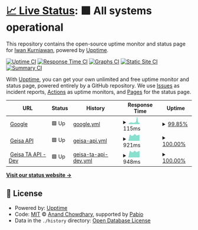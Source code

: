 # [📈 Live Status](https://broo37.github.io/upptime): <!--live status--> **🟩 All systems operational**

This repository contains the open-source uptime monitor and status page for [Iwan Kurniawan](https://broo37.github.io/upptime), powered by [Upptime](https://github.com/upptime/upptime).

[![Uptime CI](https://github.com/broo37/upptime/workflows/Uptime%20CI/badge.svg)](https://github.com/broo37/upptime/actions?query=workflow%3A%22Uptime+CI%22)
[![Response Time CI](https://github.com/broo37/upptime/workflows/Response%20Time%20CI/badge.svg)](https://github.com/broo37/upptime/actions?query=workflow%3A%22Response+Time+CI%22)
[![Graphs CI](https://github.com/broo37/upptime/workflows/Graphs%20CI/badge.svg)](https://github.com/broo37/upptime/actions?query=workflow%3A%22Graphs+CI%22)
[![Static Site CI](https://github.com/broo37/upptime/workflows/Static%20Site%20CI/badge.svg)](https://github.com/broo37/upptime/actions?query=workflow%3A%22Static+Site+CI%22)
[![Summary CI](https://github.com/broo37/upptime/workflows/Summary%20CI/badge.svg)](https://github.com/broo37/upptime/actions?query=workflow%3A%22Summary+CI%22)

With [Upptime](https://upptime.js.org), you can get your own unlimited and free uptime monitor and status page, powered entirely by a GitHub repository. We use [Issues](https://github.com/broo37/upptime/issues) as incident reports, [Actions](https://github.com/broo37/upptime/actions) as uptime monitors, and [Pages](https://broo37.github.io/upptime) for the status page.

<!--start: status pages-->
<!-- This summary is generated by Upptime (https://github.com/upptime/upptime) -->
<!-- Do not edit this manually, your changes will be overwritten -->
<!-- prettier-ignore -->
| URL | Status | History | Response Time | Uptime |
| --- | ------ | ------- | ------------- | ------ |
| <img alt="" src="https://icons.duckduckgo.com/ip3/www.google.com.ico" height="13"> [Google](https://www.google.com) | 🟩 Up | [google.yml](https://github.com/Broo37/upptime/commits/HEAD/history/google.yml) | <details><summary><img alt="Response time graph" src="./graphs/google/response-time-week.png" height="20"> 115ms</summary><br><a href="https://Broo37.github.io/upptime/history/google"><img alt="Response time 108" src="https://img.shields.io/endpoint?url=https%3A%2F%2Fraw.githubusercontent.com%2FBroo37%2Fupptime%2FHEAD%2Fapi%2Fgoogle%2Fresponse-time.json"></a><br><a href="https://Broo37.github.io/upptime/history/google"><img alt="24-hour response time 178" src="https://img.shields.io/endpoint?url=https%3A%2F%2Fraw.githubusercontent.com%2FBroo37%2Fupptime%2FHEAD%2Fapi%2Fgoogle%2Fresponse-time-day.json"></a><br><a href="https://Broo37.github.io/upptime/history/google"><img alt="7-day response time 115" src="https://img.shields.io/endpoint?url=https%3A%2F%2Fraw.githubusercontent.com%2FBroo37%2Fupptime%2FHEAD%2Fapi%2Fgoogle%2Fresponse-time-week.json"></a><br><a href="https://Broo37.github.io/upptime/history/google"><img alt="30-day response time 129" src="https://img.shields.io/endpoint?url=https%3A%2F%2Fraw.githubusercontent.com%2FBroo37%2Fupptime%2FHEAD%2Fapi%2Fgoogle%2Fresponse-time-month.json"></a><br><a href="https://Broo37.github.io/upptime/history/google"><img alt="1-year response time 108" src="https://img.shields.io/endpoint?url=https%3A%2F%2Fraw.githubusercontent.com%2FBroo37%2Fupptime%2FHEAD%2Fapi%2Fgoogle%2Fresponse-time-year.json"></a></details> | <details><summary><a href="https://Broo37.github.io/upptime/history/google">99.85%</a></summary><a href="https://Broo37.github.io/upptime/history/google"><img alt="All-time uptime 100.00%" src="https://img.shields.io/endpoint?url=https%3A%2F%2Fraw.githubusercontent.com%2FBroo37%2Fupptime%2FHEAD%2Fapi%2Fgoogle%2Fuptime.json"></a><br><a href="https://Broo37.github.io/upptime/history/google"><img alt="24-hour uptime 98.92%" src="https://img.shields.io/endpoint?url=https%3A%2F%2Fraw.githubusercontent.com%2FBroo37%2Fupptime%2FHEAD%2Fapi%2Fgoogle%2Fuptime-day.json"></a><br><a href="https://Broo37.github.io/upptime/history/google"><img alt="7-day uptime 99.85%" src="https://img.shields.io/endpoint?url=https%3A%2F%2Fraw.githubusercontent.com%2FBroo37%2Fupptime%2FHEAD%2Fapi%2Fgoogle%2Fuptime-week.json"></a><br><a href="https://Broo37.github.io/upptime/history/google"><img alt="30-day uptime 99.96%" src="https://img.shields.io/endpoint?url=https%3A%2F%2Fraw.githubusercontent.com%2FBroo37%2Fupptime%2FHEAD%2Fapi%2Fgoogle%2Fuptime-month.json"></a><br><a href="https://Broo37.github.io/upptime/history/google"><img alt="1-year uptime 99.99%" src="https://img.shields.io/endpoint?url=https%3A%2F%2Fraw.githubusercontent.com%2FBroo37%2Fupptime%2FHEAD%2Fapi%2Fgoogle%2Fuptime-year.json"></a></details>
| <img alt="" src="https://icons.duckduckgo.com/ip3/api.geisaforce.com.ico" height="13"> [Geisa API](https://api.geisaforce.com) | 🟩 Up | [geisa-api.yml](https://github.com/Broo37/upptime/commits/HEAD/history/geisa-api.yml) | <details><summary><img alt="Response time graph" src="./graphs/geisa-api/response-time-week.png" height="20"> 921ms</summary><br><a href="https://Broo37.github.io/upptime/history/geisa-api"><img alt="Response time 1081" src="https://img.shields.io/endpoint?url=https%3A%2F%2Fraw.githubusercontent.com%2FBroo37%2Fupptime%2FHEAD%2Fapi%2Fgeisa-api%2Fresponse-time.json"></a><br><a href="https://Broo37.github.io/upptime/history/geisa-api"><img alt="24-hour response time 968" src="https://img.shields.io/endpoint?url=https%3A%2F%2Fraw.githubusercontent.com%2FBroo37%2Fupptime%2FHEAD%2Fapi%2Fgeisa-api%2Fresponse-time-day.json"></a><br><a href="https://Broo37.github.io/upptime/history/geisa-api"><img alt="7-day response time 921" src="https://img.shields.io/endpoint?url=https%3A%2F%2Fraw.githubusercontent.com%2FBroo37%2Fupptime%2FHEAD%2Fapi%2Fgeisa-api%2Fresponse-time-week.json"></a><br><a href="https://Broo37.github.io/upptime/history/geisa-api"><img alt="30-day response time 930" src="https://img.shields.io/endpoint?url=https%3A%2F%2Fraw.githubusercontent.com%2FBroo37%2Fupptime%2FHEAD%2Fapi%2Fgeisa-api%2Fresponse-time-month.json"></a><br><a href="https://Broo37.github.io/upptime/history/geisa-api"><img alt="1-year response time 1081" src="https://img.shields.io/endpoint?url=https%3A%2F%2Fraw.githubusercontent.com%2FBroo37%2Fupptime%2FHEAD%2Fapi%2Fgeisa-api%2Fresponse-time-year.json"></a></details> | <details><summary><a href="https://Broo37.github.io/upptime/history/geisa-api">100.00%</a></summary><a href="https://Broo37.github.io/upptime/history/geisa-api"><img alt="All-time uptime 99.99%" src="https://img.shields.io/endpoint?url=https%3A%2F%2Fraw.githubusercontent.com%2FBroo37%2Fupptime%2FHEAD%2Fapi%2Fgeisa-api%2Fuptime.json"></a><br><a href="https://Broo37.github.io/upptime/history/geisa-api"><img alt="24-hour uptime 100.00%" src="https://img.shields.io/endpoint?url=https%3A%2F%2Fraw.githubusercontent.com%2FBroo37%2Fupptime%2FHEAD%2Fapi%2Fgeisa-api%2Fuptime-day.json"></a><br><a href="https://Broo37.github.io/upptime/history/geisa-api"><img alt="7-day uptime 100.00%" src="https://img.shields.io/endpoint?url=https%3A%2F%2Fraw.githubusercontent.com%2FBroo37%2Fupptime%2FHEAD%2Fapi%2Fgeisa-api%2Fuptime-week.json"></a><br><a href="https://Broo37.github.io/upptime/history/geisa-api"><img alt="30-day uptime 100.00%" src="https://img.shields.io/endpoint?url=https%3A%2F%2Fraw.githubusercontent.com%2FBroo37%2Fupptime%2FHEAD%2Fapi%2Fgeisa-api%2Fuptime-month.json"></a><br><a href="https://Broo37.github.io/upptime/history/geisa-api"><img alt="1-year uptime 99.99%" src="https://img.shields.io/endpoint?url=https%3A%2F%2Fraw.githubusercontent.com%2FBroo37%2Fupptime%2FHEAD%2Fapi%2Fgeisa-api%2Fuptime-year.json"></a></details>
| <img alt="" src="https://icons.duckduckgo.com/ip3/dev-ta.geisaforce.com.ico" height="13"> [Geisa TA API - Dev](https://dev-ta.geisaforce.com/api/Health/IsUp) | 🟩 Up | [geisa-ta-api-dev.yml](https://github.com/Broo37/upptime/commits/HEAD/history/geisa-ta-api-dev.yml) | <details><summary><img alt="Response time graph" src="./graphs/geisa-ta-api-dev/response-time-week.png" height="20"> 948ms</summary><br><a href="https://Broo37.github.io/upptime/history/geisa-ta-api-dev"><img alt="Response time 1024" src="https://img.shields.io/endpoint?url=https%3A%2F%2Fraw.githubusercontent.com%2FBroo37%2Fupptime%2FHEAD%2Fapi%2Fgeisa-ta-api-dev%2Fresponse-time.json"></a><br><a href="https://Broo37.github.io/upptime/history/geisa-ta-api-dev"><img alt="24-hour response time 1029" src="https://img.shields.io/endpoint?url=https%3A%2F%2Fraw.githubusercontent.com%2FBroo37%2Fupptime%2FHEAD%2Fapi%2Fgeisa-ta-api-dev%2Fresponse-time-day.json"></a><br><a href="https://Broo37.github.io/upptime/history/geisa-ta-api-dev"><img alt="7-day response time 948" src="https://img.shields.io/endpoint?url=https%3A%2F%2Fraw.githubusercontent.com%2FBroo37%2Fupptime%2FHEAD%2Fapi%2Fgeisa-ta-api-dev%2Fresponse-time-week.json"></a><br><a href="https://Broo37.github.io/upptime/history/geisa-ta-api-dev"><img alt="30-day response time 987" src="https://img.shields.io/endpoint?url=https%3A%2F%2Fraw.githubusercontent.com%2FBroo37%2Fupptime%2FHEAD%2Fapi%2Fgeisa-ta-api-dev%2Fresponse-time-month.json"></a><br><a href="https://Broo37.github.io/upptime/history/geisa-ta-api-dev"><img alt="1-year response time 1024" src="https://img.shields.io/endpoint?url=https%3A%2F%2Fraw.githubusercontent.com%2FBroo37%2Fupptime%2FHEAD%2Fapi%2Fgeisa-ta-api-dev%2Fresponse-time-year.json"></a></details> | <details><summary><a href="https://Broo37.github.io/upptime/history/geisa-ta-api-dev">100.00%</a></summary><a href="https://Broo37.github.io/upptime/history/geisa-ta-api-dev"><img alt="All-time uptime 99.84%" src="https://img.shields.io/endpoint?url=https%3A%2F%2Fraw.githubusercontent.com%2FBroo37%2Fupptime%2FHEAD%2Fapi%2Fgeisa-ta-api-dev%2Fuptime.json"></a><br><a href="https://Broo37.github.io/upptime/history/geisa-ta-api-dev"><img alt="24-hour uptime 100.00%" src="https://img.shields.io/endpoint?url=https%3A%2F%2Fraw.githubusercontent.com%2FBroo37%2Fupptime%2FHEAD%2Fapi%2Fgeisa-ta-api-dev%2Fuptime-day.json"></a><br><a href="https://Broo37.github.io/upptime/history/geisa-ta-api-dev"><img alt="7-day uptime 100.00%" src="https://img.shields.io/endpoint?url=https%3A%2F%2Fraw.githubusercontent.com%2FBroo37%2Fupptime%2FHEAD%2Fapi%2Fgeisa-ta-api-dev%2Fuptime-week.json"></a><br><a href="https://Broo37.github.io/upptime/history/geisa-ta-api-dev"><img alt="30-day uptime 100.00%" src="https://img.shields.io/endpoint?url=https%3A%2F%2Fraw.githubusercontent.com%2FBroo37%2Fupptime%2FHEAD%2Fapi%2Fgeisa-ta-api-dev%2Fuptime-month.json"></a><br><a href="https://Broo37.github.io/upptime/history/geisa-ta-api-dev"><img alt="1-year uptime 99.84%" src="https://img.shields.io/endpoint?url=https%3A%2F%2Fraw.githubusercontent.com%2FBroo37%2Fupptime%2FHEAD%2Fapi%2Fgeisa-ta-api-dev%2Fuptime-year.json"></a></details>

<!--end: status pages-->

[**Visit our status website →**](https://broo37.github.io/upptime)

## 📄 License

- Powered by: [Upptime](https://github.com/upptime/upptime)
- Code: [MIT](./LICENSE) © [Anand Chowdhary](https://anandchowdhary.com), supported by [Pabio](https://pabio.com)
- Data in the `./history` directory: [Open Database License](https://opendatacommons.org/licenses/odbl/1-0/)
